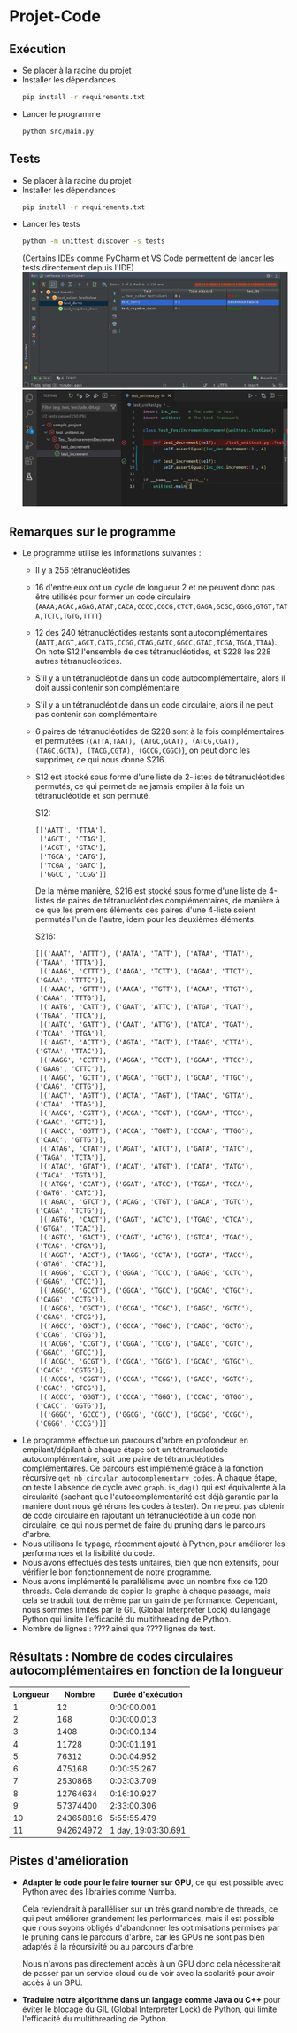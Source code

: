 # Projet-Code

## Exécution

- Se placer à la racine du projet
- Installer les dépendances
    ```bash
    pip install -r requirements.txt
    ```
- Lancer le programme
    ```bash
    python src/main.py
    ```

## Tests

- Se placer à la racine du projet
- Installer les dépendances
    ```bash
    pip install -r requirements.txt
    ```
- Lancer les tests
    ```bash
    python -m unittest discover -s tests
    ```
    (Certains IDEs comme PyCharm et VS Code permettent de lancer les tests directement depuis l'IDE)
    ![Tests dans PyCharm](assets/Tests%20dans%20PyCharm.png)
    ![Tests dans VS Code](assets/Tests%20dans%20VS%20Code.png)

## Remarques sur le programme

- Le programme utilise les informations suivantes :
  - Il y a 256 tétranucléotides
  - 16 d'entre eux ont un cycle de longueur 2 et ne peuvent donc pas être utilisés pour former un code circulaire (`AAAA,ACAC,AGAG,ATAT,CACA,CCCC,CGCG,CTCT,GAGA,GCGC,GGGG,GTGT,TATA,TCTC,TGTG,TTTT`)
  - 12 des 240 tétranucléotides restants sont autocomplémentaires (`AATT,ACGT,AGCT,CATG,CCGG,CTAG,GATC,GGCC,GTAC,TCGA,TGCA,TTAA`). On note S12 l'ensemble de ces tétranucléotides, et S228 les 228 autres tétranucléotides.
  - S'il y a un tétranucléotide dans un code autocomplémentaire, alors il doit aussi contenir son complémentaire
  - S'il y a un tétranucléotide dans un code circulaire, alors il ne peut pas contenir son complémentaire
  - 6 paires de tétranucléotides de S228 sont à la fois complémentaires et permutées (`(ATTA,TAAT), (ATGC,GCAT), (ATCG,CGAT), (TAGC,GCTA), (TACG,CGTA), (GCCG,CGGC)`), on peut donc les supprimer, ce qui nous donne S216.
  - S12 est stocké sous forme d'une liste de 2-listes de tétranucléotides permutés, ce qui permet de ne jamais empiler à la fois un tétranucléotide et son permuté.

    S12:
    ```
    [['AATT', 'TTAA'],
     ['AGCT', 'CTAG'],
     ['ACGT', 'GTAC'],
     ['TGCA', 'CATG'],
     ['TCGA', 'GATC'],
     ['GGCC', 'CCGG']]
    ```
    De la même manière, S216 est stocké sous forme d'une liste de 4-listes de paires de tétranucléotides complémentaires, de manière à ce que les premiers éléments des paires d'une 4-liste soient permutés l'un de l'autre, idem pour les deuxièmes éléments.

    S216:
    ```
    [[('AAAT', 'ATTT'), ('AATA', 'TATT'), ('ATAA', 'TTAT'), ('TAAA', 'TTTA')],
     [('AAAG', 'CTTT'), ('AAGA', 'TCTT'), ('AGAA', 'TTCT'), ('GAAA', 'TTTC')],
     [('AAAC', 'GTTT'), ('AACA', 'TGTT'), ('ACAA', 'TTGT'), ('CAAA', 'TTTG')],
     [('AATG', 'CATT'), ('GAAT', 'ATTC'), ('ATGA', 'TCAT'), ('TGAA', 'TTCA')],
     [('AATC', 'GATT'), ('CAAT', 'ATTG'), ('ATCA', 'TGAT'), ('TCAA', 'TTGA')],
     [('AAGT', 'ACTT'), ('AGTA', 'TACT'), ('TAAG', 'CTTA'), ('GTAA', 'TTAC')],
     [('AAGG', 'CCTT'), ('AGGA', 'TCCT'), ('GGAA', 'TTCC'), ('GAAG', 'CTTC')],
     [('AAGC', 'GCTT'), ('AGCA', 'TGCT'), ('GCAA', 'TTGC'), ('CAAG', 'CTTG')],
     [('AACT', 'AGTT'), ('ACTA', 'TAGT'), ('TAAC', 'GTTA'), ('CTAA', 'TTAG')],
     [('AACG', 'CGTT'), ('ACGA', 'TCGT'), ('CGAA', 'TTCG'), ('GAAC', 'GTTC')],
     [('AACC', 'GGTT'), ('ACCA', 'TGGT'), ('CCAA', 'TTGG'), ('CAAC', 'GTTG')],
     [('ATAG', 'CTAT'), ('AGAT', 'ATCT'), ('GATA', 'TATC'), ('TAGA', 'TCTA')],
     [('ATAC', 'GTAT'), ('ACAT', 'ATGT'), ('CATA', 'TATG'), ('TACA', 'TGTA')],
     [('ATGG', 'CCAT'), ('GGAT', 'ATCC'), ('TGGA', 'TCCA'), ('GATG', 'CATC')],
     [('AGAC', 'GTCT'), ('ACAG', 'CTGT'), ('GACA', 'TGTC'), ('CAGA', 'TCTG')],
     [('AGTG', 'CACT'), ('GAGT', 'ACTC'), ('TGAG', 'CTCA'), ('GTGA', 'TCAC')],
     [('AGTC', 'GACT'), ('CAGT', 'ACTG'), ('GTCA', 'TGAC'), ('TCAG', 'CTGA')],
     [('AGGT', 'ACCT'), ('TAGG', 'CCTA'), ('GGTA', 'TACC'), ('GTAG', 'CTAC')],
     [('AGGG', 'CCCT'), ('GGGA', 'TCCC'), ('GAGG', 'CCTC'), ('GGAG', 'CTCC')],
     [('AGGC', 'GCCT'), ('GGCA', 'TGCC'), ('GCAG', 'CTGC'), ('CAGG', 'CCTG')],
     [('AGCG', 'CGCT'), ('GCGA', 'TCGC'), ('GAGC', 'GCTC'), ('CGAG', 'CTCG')],
     [('AGCC', 'GGCT'), ('GCCA', 'TGGC'), ('CAGC', 'GCTG'), ('CCAG', 'CTGG')],
     [('ACGG', 'CCGT'), ('CGGA', 'TCCG'), ('GACG', 'CGTC'), ('GGAC', 'GTCC')],
     [('ACGC', 'GCGT'), ('CGCA', 'TGCG'), ('GCAC', 'GTGC'), ('CACG', 'CGTG')],
     [('ACCG', 'CGGT'), ('CCGA', 'TCGG'), ('GACC', 'GGTC'), ('CGAC', 'GTCG')],
     [('ACCC', 'GGGT'), ('CCCA', 'TGGG'), ('CCAC', 'GTGG'), ('CACC', 'GGTG')],
     [('GGGC', 'GCCC'), ('GGCG', 'CGCC'), ('GCGG', 'CCGC'), ('CGGG', 'CCCG')]]
    ```
- Le programme effectue un parcours d'arbre en profondeur en empilant/dépilant à chaque étape soit un tétranuclaotide autocomplémentaire, soit une paire de tétranucléotides complémentaires. Ce parcours est implémenté grâce à la fonction récursive `get_nb_circular_autocomplementary_codes`. À chaque étape, on teste l'absence de cycle avec `graph.is_dag()` qui est équivalente à la circularité (sachant que l'autocomplémentarité est déjà garantie par la manière dont nous générons les codes à tester). On ne peut pas obtenir de code circulaire en rajoutant un tétranucléotide à un code non circulaire, ce qui nous permet de faire du pruning dans le parcours d'arbre.
- Nous utilisons le typage, récemment ajouté à Python, pour améliorer les performances et la lisibilité du code.
- Nous avons effectués des tests unitaires, bien que non extensifs, pour vérifier le bon fonctionnement de notre programme.
- Nous avons implémenté le parallélisme avec un nombre fixe de 120 threads. Cela demande de copier le graphe à chaque passage, mais cela se traduit tout de même par un gain de performance. Cependant, nous sommes limités par le GIL (Global Interpreter Lock) du langage Python qui limite l'efficacité du multithreading de Python.
- Nombre de lignes : ???? ainsi que ???? lignes de test.

## Résultats : Nombre de codes circulaires autocomplémentaires en fonction de la longueur

| Longueur | Nombre    | Durée d'exécution   |
|----------|-----------|---------------------|
|        1 |        12 |         0:00:00.001 |
|        2 |       168 |         0:00:00.013 |
|        3 |      1408 |         0:00:00.134 |
|        4 |     11728 |         0:00:01.191 |
|        5 |     76312 |         0:00:04.952 |
|        6 |    475168 |         0:00:35.267 |
|        7 |   2530868 |         0:03:03.709 |
|        8 |  12764634 |         0:16:10.927 |
|        9 |  57374400 |         2:33:00.306 |
|       10 | 243658816 |         5:55:55.479 |
|       11 | 942624972 | 1 day, 19:03:30.691 |

## Pistes d'amélioration

- **Adapter le code pour le faire tourner sur GPU**, ce qui est possible avec Python avec des librairies comme Numba.

  Cela reviendrait à paralléliser sur un très grand nombre de threads, ce qui peut améliorer grandement les performances, mais il est possible que nous soyons obligés d'abandonner les optimisations permises par le pruning dans le parcours d'arbre, car les GPUs ne sont pas bien adaptés à la récursivité ou au parcours d'arbre.

  Nous n'avons pas directement accès à un GPU donc cela nécessiterait de passer par un service cloud ou de voir avec la scolarité pour avoir accès à un GPU.
- **Traduire notre algorithme dans un langage comme Java ou C++** pour éviter le blocage du GIL (Global Interpreter Lock) de Python, qui limite l'efficacité du multithreading de Python.
